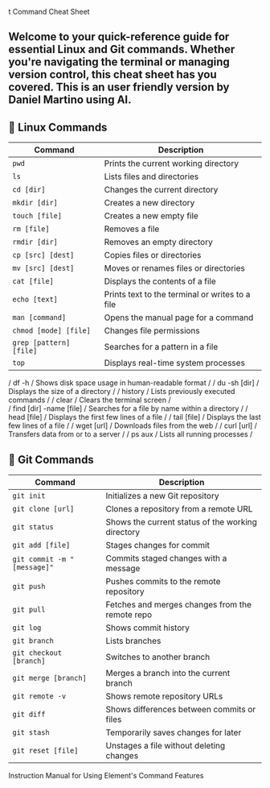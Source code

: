 t Command Cheat Sheet

Welcome to your quick-reference guide for essential Linux and Git commands. Whether you're navigating the terminal or managing version control, this cheat sheet has you covered. This is an user friendly version by Daniel Martino using AI.
---

## 🐧 Linux Commands

| Command             | Description                                      |
|---------------------|--------------------------------------------------|
| `pwd`               | Prints the current working directory             |
| `ls`                | Lists files and directories                      |
| `cd [dir]`          | Changes the current directory                    |
| `mkdir [dir]`       | Creates a new directory                          |
| `touch [file]`      | Creates a new empty file                         |
| `rm [file]`         | Removes a file                                   |
| `rmdir [dir]`       | Removes an empty directory                       |
| `cp [src] [dest]`   | Copies files or directories                      |
| `mv [src] [dest]`   | Moves or renames files or directories            |
| `cat [file]`        | Displays the contents of a file                  |
| `echo [text]`       | Prints text to the terminal or writes to a file |
| `man [command]`     | Opens the manual page for a command              |
| `chmod [mode] [file]`| Changes file permissions                        |
| `grep [pattern] [file]`| Searches for a pattern in a file             |
| `top`               | Displays real-time system processes             
/  df -h              / Shows disk space usage in human-readable format /
/  du -sh [dir]       / Displays the size of a directory                /
/  history            / Lists previously executed commands              /
/  clear              / Clears the terminal screen                      /   
/  find [dir] -name [file] / Searches for a file by name within a directory /
/  head [file]        / Displays the first few lines of a file          /
/  tail [file]        / Displays the last few lines of a file           /
/  wget [url]         / Downloads files from the web                    /
/  curl [url]         / Transfers data from or to a server              /
/  ps aux             / Lists all running processes                     /

## 🌱 Git Commands

| Command                     | Description                                      |
|-----------------------------|--------------------------------------------------|
| `git init`                  | Initializes a new Git repository                 |
| `git clone [url]`           | Clones a repository from a remote URL           |
| `git status`                | Shows the current status of the working directory|
| `git add [file]`            | Stages changes for commit                       |
| `git commit -m "[message]"`| Commits staged changes with a message           |
| `git push`                  | Pushes commits to the remote repository         |
| `git pull`                  | Fetches and merges changes from the remote repo |
| `git log`                   | Shows commit history                            |
| `git branch`                | Lists branches                                   |
| `git checkout [branch]`     | Switches to another branch                      |
| `git merge [branch]`        | Merges a branch into the current branch         |
| `git remote -v`             | Shows remote repository URLs                    |
| `git diff`                  | Shows differences between commits or files      |
| `git stash`                 | Temporarily saves changes for later             |
| `git reset [file]`          | Unstages a file without deleting changes




Instruction Manual for Using Element's Command Features

